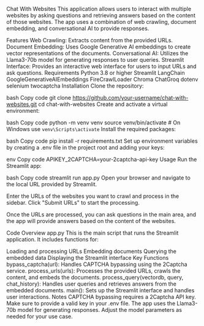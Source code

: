 Chat With Websites
This application allows users to interact with multiple websites by asking questions and retrieving answers based on the content of those websites. The app uses a combination of web crawling, document embedding, and conversational AI to provide responses.

Features
Web Crawling: Extracts content from the provided URLs.
Document Embedding: Uses Google Generative AI embeddings to create vector representations of the documents.
Conversational AI: Utilizes the Llama3-70b model for generating responses to user queries.
Streamlit Interface: Provides an interactive web interface for users to input URLs and ask questions.
Requirements
Python 3.8 or higher
Streamlit
LangChain
GoogleGenerativeAIEmbeddings
FireCrawlLoader
Chroma
ChatGroq
dotenv
selenium
twocaptcha
Installation
Clone the repository:

bash
Copy code
git clone https://github.com/your-username/chat-with-websites.git
cd chat-with-websites
Create and activate a virtual environment:

bash
Copy code
python -m venv venv
source venv/bin/activate  # On Windows use `venv\Scripts\activate`
Install the required packages:

bash
Copy code
pip install -r requirements.txt
Set up environment variables by creating a .env file in the project root and adding your keys:

env
Copy code
APIKEY_2CAPTCHA=your-2captcha-api-key
Usage
Run the Streamlit app:

bash
Copy code
streamlit run app.py
Open your browser and navigate to the local URL provided by Streamlit.

Enter the URLs of the websites you want to crawl and process in the sidebar. Click "Submit URLs" to start the processing.

Once the URLs are processed, you can ask questions in the main area, and the app will provide answers based on the content of the websites.

Code Overview
app.py
This is the main script that runs the Streamlit application. It includes functions for:

Loading and processing URLs
Embedding documents
Querying the embedded data
Displaying the Streamlit interface
Key Functions
bypass_captcha(url): Handles CAPTCHA bypassing using the 2Captcha service.
process_urls(urls): Processes the provided URLs, crawls the content, and embeds the documents.
process_query(vectordb, query, chat_history): Handles user queries and retrieves answers from the embedded documents.
main(): Sets up the Streamlit interface and handles user interactions.
Notes
CAPTCHA bypassing requires a 2Captcha API key. Make sure to provide a valid key in your .env file.
The app uses the Llama3-70b model for generating responses. Adjust the model parameters as needed for your use case.
